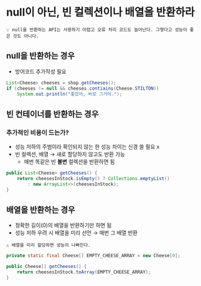 # null이 아닌, 빈 컬렉션이나 배열을 반환하라

```
💡 null을 반환하는 API는 사용하기 어렵고 오류 처리 코드도 늘어난다. 그렇다고 성능이 좋은 것도 아니다.
```

## null을 반환하는 경우

- 방어코드 추가작성 필요

```java
List<Cheese> cheeses = shop.getCheeses();
if (cheeses != null && cheeses.contiains(Cheese.STILTON))
	System.out.println("좋았어, 바로 그거야.");
```

## 빈 컨테이너를 반환하는 경우

### 추가적인 비용이 드는가?

- 성능 저하의 주범이라 확인되지 않는 한 성능 차이는 신경 쓸 필요 x
- 빈 컬렉션, 배열 → 새로 할당하지 않고도 반환 가능
    - 매번 똑같은 빈 **불변** 컬렉션을 반환하면 됨

```java
public List<Cheese> getCheeses() {
	return cheesesInStock.isEmpty() ? Collections.emptyList() 
		: new ArrayList<>(cheesesInStock);
}
```

## 배열을 반환하는 경우

- 정확한 길이(0)의 배열을 반환하기만 하면 됨
- 성능 저하 우려 시 배열을 미리 선언 → 매번 그 배열 반환

```
⚠️ 배열을 미리 할당하면 성능이 나빠진다.
```

```java
private static final Cheese[] EMPTY_CHEESE_ARRAY = new Cheese[0];

public Cheese[] getCheeses() {
	return cheesesInStock.toArray(EMPTY_CHEESE_ARRAY);
}
```